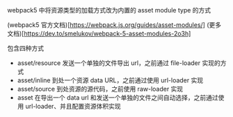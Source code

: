 webpack5 中将资源类型的加载方式改为内置的 asset module type 的方式

(webpack5 官方文档)[https://webpack.js.org/guides/asset-modules/]
(更多文档)[https://dev.to/smelukov/webpack-5-asset-modules-2o3h]

包含四种方式

- asset/resource 发送一个单独的文件导出 url，之前通过 file-loader 实现的方式
- asset/inline 到处一个资源 data URL，之前通过使用 url-loader 实现
- asset/source 到处资源的源代码，之前使用 raw-loader 实现
- asset 在导出一个 data url 和发送一个单独的文件之间自动选择，之前通过使用 url-loader、并且配置资源体积实现


